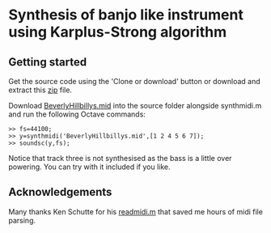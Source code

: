 # Synthesis of banjo like instrument using Karplus-Strong algorithm

## Getting started

Get the source code using the 'Clone or download' button or download and extract this [zip](https://github.com/andrew-rogers/OctaveBanjoSynth/archive/master.zip) file.

Download [BeverlyHillbillys.mid](https://freemidi.org/getter-701) into the source folder alongside synthmidi.m and run the following Octave commands:

```
>> fs=44100;
>> y=synthmidi('BeverlyHillbillys.mid',[1 2 4 5 6 7]);
>> soundsc(y,fs);
```

Notice that track three is not synthesised as the bass is a little over powering. You can try with it included if you like.

## Acknowledgements

Many thanks Ken Schutte for his [readmidi.m](https://github.com/kts/matlab-midi/blob/master/src/readmidi.m) that saved me hours of midi file parsing.

